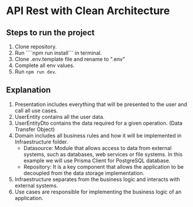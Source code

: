 # API Rest with Clean Architecture

## Steps to run the project

1. Clone repository.
2. Run ````npm run install``` in terminal.
3. Clone .env.template file and rename to ".env"
4. Complete all env values.
5. Run ```npm run dev```.


## Explanation
1. Presentation includes everything that will be presented to the user and call all use cases. 
2. UserEntity contains all the user data.
3. UserEntityDto contains the data required for a given operation. (Data Transfer Object)
4. Domain includes all business rules and how it will be implemented in Infraestructure folder.
    - Datasource: Module that allows access to data from external systems, such as databases, web services or file systems. In this example we will use Prisma Client for PostgreSQL database.
    - Repository: It is a key component that allows the application to be decoupled from the data storage implementation.
5. Infraestructure separates from the business logic and interacts with external systems.
6. Use cases are responsible for implementing the business logic of an application.


